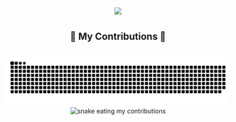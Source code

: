<h1 align="center">
    <img src="https://readme-typing-svg.herokuapp.com/?font=Righteous&size=35&center=true&vCenter=true&width=500&height=70&duration=4000&lines=Hi+There!+👋;+I'm+Y+Bui!;" />
</h1>
<div align="center">
  <h2>🐍 My Contributions 🐍</h2>
  <br>

  <img alt="snake eating my contributions" src="https://github.com/ybuik4/ybuik4/blob/output/github-contribution-grid-snake-dark.svg" />
  <img alt="snake eating my contributions" src="https://github.com/user-attachments/assets/c5abe800-a8de-4b3c-a341-4a5de3cc438d" />
  
  <br/><br/><br/>
</div>
